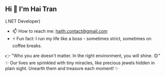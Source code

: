## Hi 👋 I'm Hai Tran
(.NET Developer)

- 📫 How to reach me: haith.contact@gmail.com
- ⚡ Fun fact: I run my life like a boss - sometimes strict, sometimes on coffee breaks.

👉 "Who you are doesn't matter. In the right environment, you will shine. 😊"
✨ Our lives are sprinkled with tiny miracles, like precious jewels hidden in plain sight. Unearth them and treasure each moment! ✨
<!--
**haivovi/haivovi** is a ✨ _special_ ✨ repository because its `README.md` (this file) appears on your GitHub profile.

Here are some ideas to get you started:

- 🔭 I’m currently working on ...
- 🌱 I’m currently learning ...
- 👯 I’m looking to collaborate on ...
- 🤔 I’m looking for help with ...
- 💬 Ask me about ...
- 📫 How to reach me: ...
- 😄 Pronouns: ...
- ⚡ Fun fact: ...
-->
